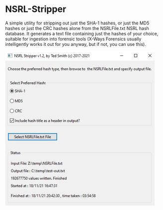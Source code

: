 # NSRL-Stripper
A simple utility for stripping out just the SHA-1 hashes, or just the MD5 hashes or just the CRC hashes alone from the NSRLFile.txt NSRL hash database. 
It generates a text file containing just the hashes of your choice, suitable for ingestion into forensic tools (X-Ways Forensics usually intelligently works it out for you anyway, but if not, you can use this).

![Alt text](NSRL_Stripper.png?raw=true "NSRL Stripper")
